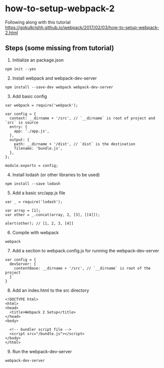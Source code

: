 # how-to-setup-webpack-2
Following along with this tutorial https://gokulkrishh.github.io/webpack/2017/02/03/how-to-setup-webpack-2.html


## Steps (some missing from tutorial)

1.  Initialize an package.json

```
npm init --yes
```

2.  Install webpack and webpack-dev-server

```
npm install --save-dev webpack webpack-dev-server
```

3.  Add basic config
```
var webpack = require('webpack');

var config = {
  context: __dirname + '/src', // `__dirname` is root of project and `src` is source
  entry: {
    app: './app.js',
  },
  output: {
    path: __dirname + '/dist', // `dist` is the destination
    filename: 'bundle.js',
  },
};

module.exports = config;
```

4.  Install lodash (or other libraries to be used)

```
npm install --save lodash
```

5.  Add a basic src/app.js file

```
var _ = require('lodash');

var array = [1];
var other = _.concat(array, 2, [3], [[4]]);

alert(other); // [1, 2, 3, [4]]
```

6.  Compile with webpack

```
webpack
```

7.  Add a section to webpack.config.js for running the webpack-dev-server

```
var config = {
  devServer: {
    contentBase: __dirname + '/src', // `__dirname` is root of the project
  }
}
```

8.  Add an index.html to the src directory

```
<!DOCTYPE html>
<html>
<head>
  <title>Webpack 2 Setup</title>
</head>
<body>

  <!-- bundler script file -->
  <script src="/bundle.js"></script>
</body>
</html>
```

9.  Run the webpack-dev-server

```
webpack-dev-server
```

